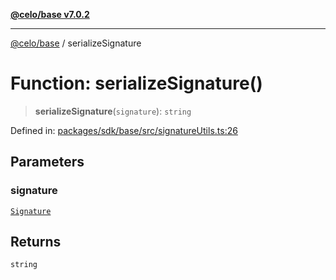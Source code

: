 [**@celo/base v7.0.2**](../README.md)

***

[@celo/base](../README.md) / serializeSignature

# Function: serializeSignature()

> **serializeSignature**(`signature`): `string`

Defined in: [packages/sdk/base/src/signatureUtils.ts:26](https://github.com/celo-org/developer-tooling/blob/master/packages/sdk/base/src/signatureUtils.ts#L26)

## Parameters

### signature

[`Signature`](../interfaces/Signature.md)

## Returns

`string`
